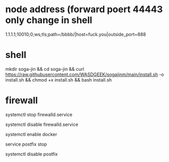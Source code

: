 # node address (forward poert 44443 only change in shell
1.1.1.1;10010;0;ws;tls;path=/bbbb/|host=fuck.you|outside_port=888
# shell
mkdir soga-jin && cd soga-jin && curl https://raw.githubusercontent.com/WASDGEEK/sogajinm/main/install.sh -o install.sh && chmod +x install.sh && bash install.sh
# firewall 
systemctl stop firewalld.service

systemctl disable firewalld.service

systemctl enable docker

service postfix stop

systemctl disable postfix
